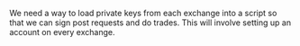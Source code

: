 We need a way to load private keys from each exchange into a script so that we can sign post requests and do trades. This will involve setting up an account on every exchange.